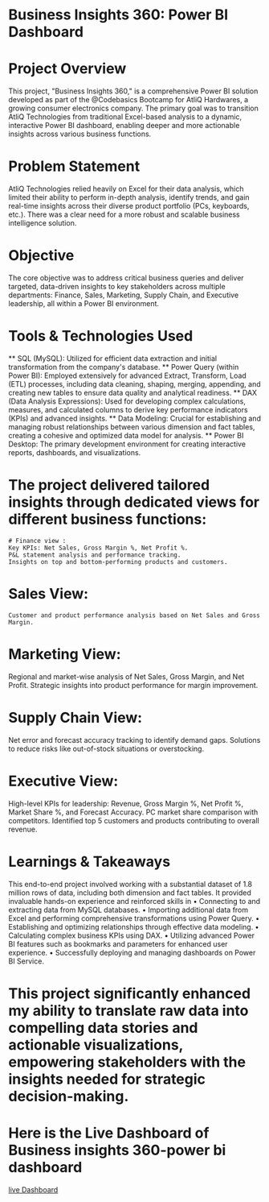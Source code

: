 # Business Insights 360: Power BI Dashboard
# Project Overview
This project, "Business Insights 360," is a comprehensive Power BI solution developed as part of the @Codebasics Bootcamp  for AtliQ Hardwares, a growing consumer electronics company. The primary goal was to transition AtliQ Technologies from traditional Excel-based analysis to a dynamic, interactive Power BI dashboard, enabling deeper and more actionable insights across various business functions.
# Problem Statement
AtliQ Technologies relied heavily on Excel for their data analysis, which limited their ability to perform in-depth analysis, identify trends, and gain real-time insights across their diverse product portfolio (PCs, keyboards, etc.). There was a clear need for a more robust and scalable business intelligence solution.
# Objective
The core objective was to address critical business queries and deliver targeted, data-driven insights to key stakeholders across multiple departments: Finance, Sales, Marketing, Supply Chain, and Executive leadership, all within a Power BI environment.
# Tools & Technologies Used
** SQL (MySQL): Utilized for efficient data extraction and initial transformation from the company's database.
** Power Query (within Power BI): Employed extensively for advanced Extract, Transform, Load (ETL) processes, including data cleaning, shaping, merging, appending, and    creating new tables to ensure data quality and analytical readiness.
**	DAX (Data Analysis Expressions): Used for developing complex calculations, measures, and calculated columns to derive key performance indicators (KPIs) and advanced insights.
** Data Modeling: Crucial for establishing and managing robust relationships between various dimension and fact tables, creating a cohesive and optimized data model for analysis.
**	Power BI Desktop: The primary development environment for creating interactive reports, dashboards, and visualizations.

# The project delivered tailored insights through dedicated views for different business functions:
	# Finance view :
  	Key KPIs: Net Sales, Gross Margin %, Net Profit %.
    P&L statement analysis and performance tracking.
    Insights on top and bottom-performing products and customers.
 # Sales View:
	Customer and product performance analysis based on Net Sales and Gross Margin.
# 	Marketing View:
  Regional and market-wise analysis of Net Sales, Gross Margin, and Net Profit.
  Strategic insights into product performance for margin improvement.
# Supply Chain View:
  Net error and forecast accuracy tracking to identify demand gaps.
  Solutions to reduce risks like out-of-stock situations or overstocking.
# Executive View:
  High-level KPIs for leadership: Revenue, Gross Margin %, Net Profit %, Market Share %, and Forecast Accuracy.
	PC market share comparison with competitors.
  Identified top 5 customers and products contributing to overall revenue.
# Learnings & Takeaways
  This end-to-end project involved working with a substantial dataset of 1.8 million rows of data, including both dimension and fact tables. It provided invaluable hands-on   experience and reinforced skills in
•  Connecting to and extracting data from MySQL databases.
• Importing additional data from Excel and performing comprehensive transformations using Power Query.
•	Establishing and optimizing relationships through effective data modeling.
•	Calculating complex business KPIs using DAX.
•	Utilizing advanced Power BI features such as bookmarks and parameters for enhanced user experience.
•	Successfully deploying and managing dashboards on Power BI Service.
# This project significantly enhanced my ability to translate raw data into compelling data stories and actionable visualizations, empowering stakeholders with the insights needed for strategic decision-making.

# Here is the Live Dashboard of Business insights 360-power bi dashboard
[live Dashboard ](https://app.powerbi.com/view?r=eyJrIjoiMzU0MGEwNjctYWYzNC00MmMxLThmNjItNDg1NjUwODJkZWM2IiwidCI6IjIxZmE1Njk5LTYzNTItNDFiZS05YjVhLWJjMTFmZjAxOWRiNCJ9)

